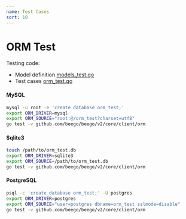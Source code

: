 ```yaml
---
name: Test Cases
sort: 10
---
```


# ORM Test

Testing code:

* Model definition [models_test.go](https://github.com/beego/beego/blob/develop/client/orm/models_test.go)
* Test cases [orm_test.go](https://github.com/beego/beego/blob/develop/client/orm/orm_test.go)

#### MySQL

```bash
mysql -u root -e 'create database orm_test;'
export ORM_DRIVER=mysql
export ORM_SOURCE="root:@/orm_test?charset=utf8"
go test -v github.com/beego/beego/v2/core/client/orm
```


#### Sqlite3

```bash
touch /path/to/orm_test.db
export ORM_DRIVER=sqlite3
export ORM_SOURCE=/path/to/orm_test.db
go test -v github.com/beego/beego/v2/core/client/orm
```


#### PostgreSQL

```bash
psql -c 'create database orm_test;' -U postgres
export ORM_DRIVER=postgres
export ORM_SOURCE="user=postgres dbname=orm_test sslmode=disable"
go test -v github.com/beego/beego/v2/core/client/orm
```
